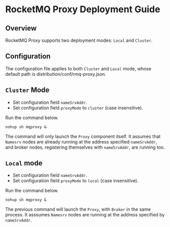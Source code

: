 # RocketMQ Proxy Deployment Guide

## Overview

RocketMQ Proxy supports two deployment modes: `Local` and `Cluster`.

## Configuration

The configuration file applies to both `Cluster` and `Local` mode, whose default path is
distribution/conf/rmq-proxy.json.

## `Cluster` Mode

* Set configuration field `nameSrvAddr`.
* Set configuration field `proxyMode` to `cluster` (case insensitive).

Run the command below.

```shell
nohup sh mqproxy &
```

The command will only launch the `Proxy` component itself. It assumes that `Namesrv` nodes are already running at the address specified `nameSrvAddr`, and broker nodes, registering themselves with `nameSrvAddr`, are running too.

## `Local` mode

* Set configuration field `nameSrvAddr`.
* Set configuration field `proxyMode` to `local` (case insensitive).

Run the command below.

```shell
nohup sh mqproxy &
```

The previous command will launch the `Proxy`, with `Broker` in the same process. It asssumes `Namesrv` nodes are running at the address specified by `nameSrvAddr`.
